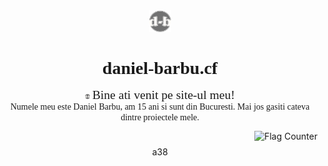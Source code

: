 <center><img src="/favicon.png?" width="7%"><center>  
  
# <center style="font-family:'Cooper Black'">daniel-barbu.cf</center>

<span style="line-height:0; font-family:'Lucida Sans Unicode'"><img src="/favicon.png?" width="1.6%"> <span style="font-size:140%;">Bine ati venit pe site-ul meu!</span>  
Numele meu este Daniel Barbu, am 15 ani si sunt din Bucuresti. Mai jos gasiti cateva dintre proiectele mele.</span>

<a href="https://info.flagcounter.com/b59h"><img src="https://s05.flagcounter.com/count/b59h/bg_FFFFFF/txt_000000/border_CCCCCC/columns_1/maxflags_5/viewers_0/labels_1/pageviews_0/flags_0/percent_0/" alt="Flag Counter" border="0" align="right"></a>
<h1> </h1>

a38

<script>var link=document.createElement("link"); link.rel="icon"; link.href="/favicon.png?"; document.getElementsByTagName("head")[0].appendChild(link);</script>

<style>@font-face {font-family:'Cooper Black'; src:url(CooperBlack.woff);}
@font-face {font-family:'Lucida Sans Unicode'; src:url(LucidaSansUnicode.woff);}
</style>

